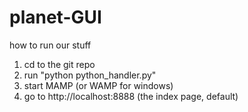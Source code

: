 # planet-GUI

how to run our stuff

1. cd to the git repo
2. run "python python_handler.py"
3. start MAMP (or WAMP for windows)
4. go to http://localhost:8888 (the index page, default)